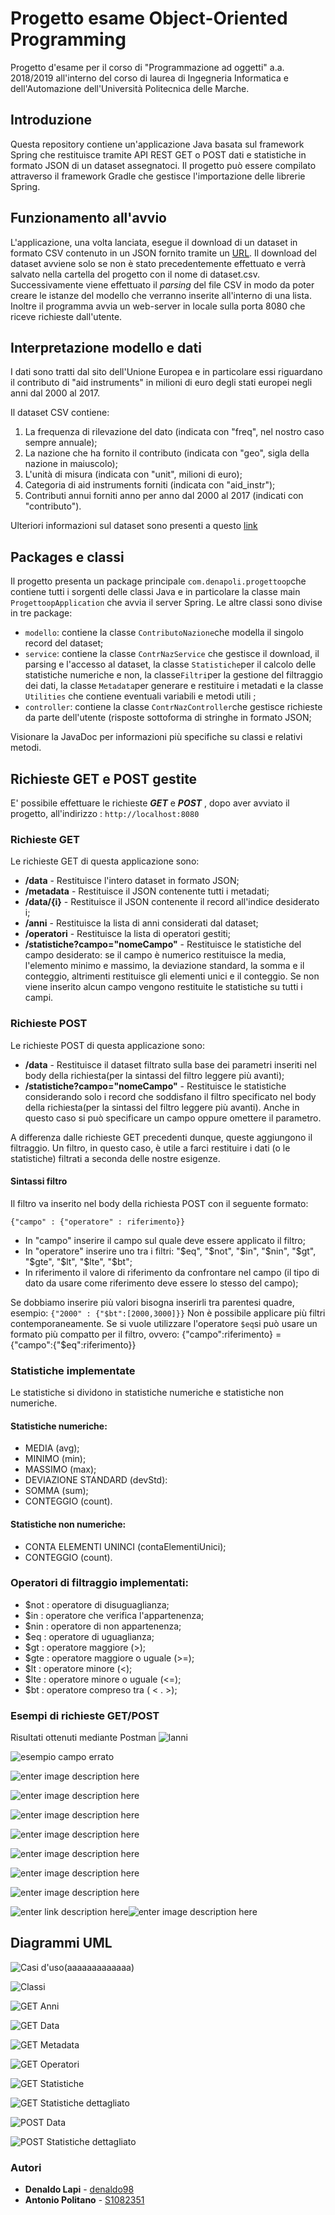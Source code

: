 
# Progetto esame Object-Oriented Programming

Progetto d'esame per il corso di "Programmazione ad oggetti" a.a. 2018/2019 all'interno del corso di laurea di Ingegneria Informatica e dell'Automazione dell'Università Politecnica delle Marche.

## Introduzione
Questa repository contiene un'applicazione Java basata sul framework Spring che restituisce tramite API REST GET o POST dati e statistiche in formato JSON di un dataset assegnatoci. Il progetto può essere compilato attraverso il framework Gradle che gestisce l'importazione delle librerie Spring.


## Funzionamento all'avvio
L'applicazione, una volta lanciata, esegue il download di un dataset in formato CSV contenuto in un JSON fornito tramite un [URL](http://data.europa.eu/euodp/data/api/3/action/package_show?id=V7ZkhAQ536LhqVNfAeGA). Il download del dataset avviene solo se non è stato precedentemente effettuato e verrà salvato nella cartella del progetto con il nome di dataset.csv. Successivamente viene effettuato il *parsing* del file CSV in modo da poter creare le istanze del modello che verranno inserite all'interno di una lista. Inoltre il programma avvia un web-server in locale sulla porta 8080 che riceve richieste dall'utente. 

## Interpretazione modello e dati

I dati sono tratti dal sito dell'Unione Europea e in particolare essi riguardano il contributo di "aid instruments" in milioni di euro degli stati europei negli anni dal 2000 al 2017.

Il dataset CSV contiene:
1) La frequenza di rilevazione del dato (indicata con "freq", nel nostro caso sempre annuale);
2) La nazione che ha fornito il contributo (indicata con "geo", sigla della nazione in maiuscolo);
3) L'unità di misura (indicata con "unit", milioni di euro);
4) Categoria di aid instruments forniti (indicata con "aid_instr");
5) Contributi annui forniti anno per anno dal 2000 al 2017 (indicati con "contributo").

Ulteriori informazioni sul dataset sono presenti a questo [link](https://webgate.ec.europa.eu/comp/redisstat/databrowser/view/COMP_AI_SA_X$COMP_AI_SA_01/default/table)


## Packages e classi

Il progetto presenta un package principale  `com.denapoli.progettoop`che contiene tutti i sorgenti delle classi Java e in particolare la classe main `ProgettoopApplication` che avvia il server Spring. Le altre classi sono divise in tre package:

-   `modello`: contiene la classe  `ContributoNazione`che modella il singolo record del dataset;
-   `service`: contiene la classe  `ContrNazService`  che gestisce il download, il parsing e l'accesso al dataset, la classe  `Statistiche`per il calcolo delle statistiche numeriche e non,  la classe`Filtri`per la gestione del filtraggio dei dati, la classe `Metadata`per generare e restituire i metadati e la classe `Utilities` che contiene eventuali variabili e metodi utili ;
-   `controller`: contiene la classe  `ContrNazController`che gestisce richieste da parte dell'utente (risposte sottoforma di stringhe in formato JSON;

Visionare la JavaDoc per informazioni più specifiche su classi e relativi metodi.

## Richieste GET e POST gestite
E' possibile effettuare le richieste ***GET*** e ***POST*** , dopo aver avviato il progetto, all'indirizzo : `http://localhost:8080`

### Richieste GET
Le richieste GET di questa applicazione sono:

 - **/data** - Restituisce l'intero dataset in formato JSON;
 - **/metadata** - Restituisce il JSON contenente tutti i metadati;
 - **/data/{i}** - Restituisce il JSON contenente il record all'indice desiderato i;
 - **/anni** - Restituisce la lista di anni considerati dal dataset;
 - **/operatori** - Restituisce la lista di operatori gestiti;
 - **/statistiche?campo="nomeCampo"** - Restituisce le statistiche del campo desiderato: se il campo è numerico restituisce la media, l'elemento minimo e massimo, la deviazione standard, la somma e il conteggio, altrimenti restituisce gli elementi unici e il conteggio. 
 Se non viene inserito alcun campo vengono restituite le statistiche su tutti i campi.
 
### Richieste POST
Le richieste POST di questa applicazione sono:

 - **/data** - Restituisce il dataset filtrato sulla base dei parametri inseriti nel body della richiesta(per la sintassi del filtro leggere più avanti);
 - **/statistiche?campo="nomeCampo"** - Restituisce le statistiche considerando solo i record che soddisfano il filtro specificato nel body della richiesta(per la sintassi del filtro leggere più avanti). 
 Anche in questo caso si può specificare un campo oppure omettere il parametro.


A differenza dalle richieste GET precedenti dunque,  queste aggiungono il filtraggio.
Un filtro, in questo caso, è utile a farci restituire i dati (o le statistiche) filtrati a seconda delle nostre esigenze.

#### Sintassi filtro
Il filtro va inserito nel body della richiesta POST con il seguente formato: 
 
 `{"campo" : {"operatore" : riferimento}}`
 - In "campo" inserire il campo sul quale deve essere applicato il filtro; 
 - In "operatore" inserire uno tra i filtri: "\$eq", "\$not", "\$in", "\$nin", "\$gt", "\$gte", "\$lt", "\$lte", "$bt";
 - In riferimento il valore di riferimento da confrontare nel campo (il tipo di dato da usare come riferimento deve essere lo stesso del campo);
 
 Se dobbiamo inserire più valori bisogna inserirli tra parentesi quadre, esempio: `{"2000" : {"$bt":[2000,3000]}}`
 Non è possibile applicare più filtri contemporaneamente.
 Se si vuole utilizzare l'operatore  `$eq`si può usare un formato più compatto per il filtro, ovvero:
{"campo":riferimento} = {"campo":{"$eq":riferimento}}

### Statistiche implementate
Le statistiche si dividono in statistiche numeriche e statistiche non numeriche.

#### Statistiche numeriche:
 - MEDIA (avg);
 - MINIMO (min);
 - MASSIMO (max);
 - DEVIAZIONE STANDARD (devStd):
 - SOMMA (sum);
 - CONTEGGIO (count).
 
#### Statistiche non numeriche:
 - CONTA ELEMENTI UNINCI (contaElementiUnici);
 - CONTEGGIO (count).

### Operatori di filtraggio implementati:
 - $not : operatore di disuguaglianza;
 - $in : operatore che verifica l'appartenenza;
 - $nin : operatore di non appartenenza;
 - $eq : operatore di uguaglianza;
 - $gt : operatore maggiore (>);
 - $gte : operatore maggiore o uguale (>=);
 - $lt : operatore minore (<);
 - $lte : operatore minore o uguale (<=);
 - $bt : operatore compreso tra ( < . >);

### Esempi di richieste GET/POST
Risultati ottenuti mediante Postman
![lanni](https://github.com/denaldo98/Progetto-OOP/blob/master/GET_POST_screens/Anni.PNG)

![esempio campo errato](https://github.com/denaldo98/Progetto-OOP/blob/master/GET_POST_screens/Campo%20errato.PNG)

![enter image description here](https://github.com/denaldo98/Progetto-OOP/blob/master/GET_POST_screens/Contributo_2000$gt_20000.PNG)

![enter image description here](https://github.com/denaldo98/Progetto-OOP/blob/master/GET_POST_screens/Dati%201.PNG)

![enter image description here](https://github.com/denaldo98/Progetto-OOP/blob/master/GET_POST_screens/Dati.PNG)

![enter image description here](https://github.com/denaldo98/Progetto-OOP/blob/master/GET_POST_screens/Metadati.PNG)


![enter image description here](https://github.com/denaldo98/Progetto-OOP/blob/master/GET_POST_screens/Statistiche%20freq.PNG)

![enter image description here](https://github.com/denaldo98/Progetto-OOP/blob/master/GET_POST_screens/Statistiche.PNG)

![enter image description here](https://github.com/denaldo98/Progetto-OOP/blob/master/GET_POST_screens/Stiatistiche%202003.PNG)

![enter link description here](https://github.com/denaldo98/Progetto-OOP/blob/master/GET_POST_screens/operatori.PNG)![enter image description here](https://github.com/denaldo98/Progetto-OOP/blob/master/Diagrammi%20UML/GET%20Data.PNG)

## Diagrammi UML

![Casi d'uso](https://github.com/denaldo98/Progetto-OOP/blob/master/Diagrammi%20UML/Diagramma%20casi%20d%27uso.PNG)(aaaaaaaaaaaaa)

![Classi](https://github.com/denaldo98/Progetto-OOP/blob/master/Diagrammi%20UML/Diagramma%20delle%20classi.PNG)

![GET Anni](https://github.com/denaldo98/Progetto-OOP/blob/master/Diagrammi%20UML/GET%20Anni.PNG)

![GET Data](https://github.com/denaldo98/Progetto-OOP/blob/master/Diagrammi%20UML/GET%20Data-i.PNG)

![GET Metadata](https://github.com/denaldo98/Progetto-OOP/blob/master/Diagrammi%20UML/GET%20Metadata.PNG)

![GET Operatori](https://github.com/denaldo98/Progetto-OOP/blob/master/Diagrammi%20UML/GET%20Operatori.PNG)

![GET Statistiche](https://github.com/denaldo98/Progetto-OOP/blob/master/Diagrammi%20UML/GET%20Statistiche.PNG)

![GET Statistiche dettagliato](https://github.com/denaldo98/Progetto-OOP/blob/master/Diagrammi%20UML/GET%20Statistiche%20dettagliato.PNG)

![POST Data](https://github.com/denaldo98/Progetto-OOP/blob/master/Diagrammi%20UML/POST%20Data.PNG)

![POST Statistiche dettagliato](https://github.com/denaldo98/Progetto-OOP/blob/master/Diagrammi%20UML/POST%20Statistiche%20dettagliato.PNG)

### Autori

* **Denaldo Lapi** - [denaldo98](https://github.com/denaldo98)
* **Antonio Politano** - [S1082351](https://github.com/S1082351)
